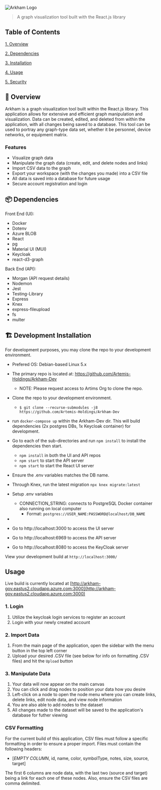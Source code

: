 ![Arkham Logo](./Arkham-ui/src/assets/arkham.png)

> A graph visualization tool built with the React.js library

## Table of Contents

[1. Overview](#overview)

[2. Dependencies](#dependencies)

[3. Installation](#installation)

[4. Usage](#usage)

[5. Security](#security)

## 📝 Overview
Arkham is a graph visualization tool built within the React.js library. This application allows for extensive and efficient graph manipulation and visualization. Data can be created, edited, and deleted from within the application, with all changes being saved to a database. This tool can be used to portray any graph-type data set, whether it be personnel, device networks, or equipment matrix.

### Features
  - Visualize graph data
  - Manipulate the graph data (create, edit, and delete nodes and links)
  - Import CSV data to the graph
  - Export your workspace (with the changes you made) into a CSV file
  - All data is saved into a database for future usage
  - Secure account registration and login

## 📦 Dependencies

Front End (UI):
- Docker
- Dotenv
- Azure BLOB
- React
- pg
- Material UI (MUI)
- Keycloak
- react-d3-graph

Back End (API):
- Morgan (API request details)
- Nodemon
- Jest
- Testing-Library
- Express
- Knex
- express-fileupload
- fs
- multer

## 🏗️ Development Installation

For development purposes, you may clone the repo to your development environment.
- Prefered OS: Debian-based Linux 5.x
- The primary repo is located at: https://github.com/Artemis-Holdings/Arkham-Dev
  - NOTE: Please request access to Artims Org to clone the repo.

- Clone the repo to your development environment.
  - `$ git clone --recurse-submodules -j8 https://github.com/Artemis-Holdings/Arkham-Dev`

- run `docker-compose up` within the Arkham-Dev dir. This will build dependencies (2x postgres DBs, 1x Keycloak container) for development.

- Go to each of the sub-directories and run `npm install` to install the dependencies then start.

  - `npm install` in both the UI and API repos
  - `npm start` to start the API server
  - `npm start` to start the React UI server

-  Ensure the .env variables matches the DB name.
- Through Knex, run the latest migration `npx knex migrate:latest`
- Setup .env variables
    - CONNECTION_STRING: connects to PostgreSQL Docker container also running on local computer
        - Format: `postgres://USER_NAME:PASSWORD@localhost/DB_NAME`
- 
- Go to http://localhost:3000 to access the UI server
- Go to http://localhost:6969 to access the API server
- Go to http://localhost:8080 to access the KeyCloak server

View your development build at `http://localhost:3000/`

## Usage
Live build is currently located at [http://arkham-gov.eastus2.cloudapp.azure.com:3000](http://arkham-gov.eastus2.cloudapp.azure.com:3000)

### 1. Login
1. Utilize the keycloak login services to register an account
2. Login with your newly created account

### 2. Import Data
1. From the main page of the application, open the sidebar with the menu button in the top left corner
2. Upload your desired .CSV file (see below for info on formatting .CSV files) and hit the `Upload` button

### 3. Manipulate Data
1. Your data will now appear on the main canvas
2. You can click and drag nodes to position your data how you desire
3. Left-click on a node to open the node menu where you can create links, delete links, edit node data, and view node information
4. You are also able to add nodes to the dataset
5. All changes made to the dataset will be saved to the application's database for futher viewing

### CSV Formatting
For the current build of this application, CSV files must follow a specific formatting in order to ensure a proper import. Files must contain the following headers:

 - [*EMPTY COLUMN*, id, name, color, symbolType, notes, size, source, target]

The first 6 columns are node data, with the last two (source and target) being a link for each one of these nodes. Also, ensure the CSV files are comma delimited.

